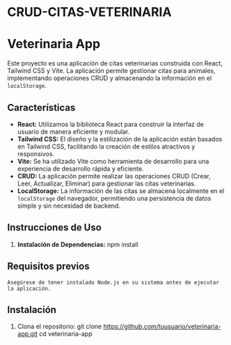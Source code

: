 # CRUD-CITAS-VETERINARIA
# Veterinaria App
Este proyecto es una aplicación de citas veterinarias construida con React, Tailwind CSS y Vite. La aplicación permite gestionar citas para animales, implementando operaciones CRUD y almacenando la información en el `localStorage`.

## Características
- **React:** Utilizamos la biblioteca React para construir la interfaz de usuario de manera eficiente y modular.
- **Tailwind CSS:** El diseño y la estilización de la aplicación están basados en Tailwind CSS, facilitando la creación de estilos atractivos y responsivos.
- **Vite:** Se ha utilizado Vite como herramienta de desarrollo para una experiencia de desarrollo rápida y eficiente.
- **CRUD:** La aplicación permite realizar las operaciones CRUD (Crear, Leer, Actualizar, Eliminar) para gestionar las citas veterinarias.
- **LocalStorage:** La información de las citas se almacena localmente en el `localStorage` del navegador, permitiendo una persistencia de datos simple y sin necesidad de backend.

## Instrucciones de Uso

1. **Instalación de Dependencias:**
   npm install

## Requisitos previos
    Asegúrese de tener instalado Node.js en su sistema antes de ejecutar la aplicación.

## Instalación
1. Clona el repositorio:
   git clone https://github.com/tuusuario/veterinaria-app.git
   cd veterinaria-app